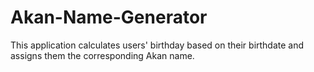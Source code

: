 # Akan-Name-Generator
This application calculates users' birthday based on their birthdate and assigns them the corresponding Akan name.
